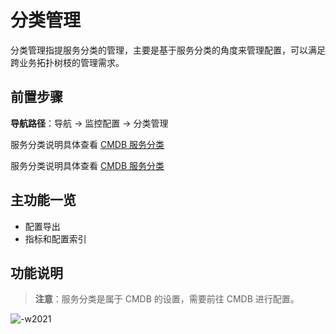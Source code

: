 # 分类管理

分类管理指提服务分类的管理，主要是基于服务分类的角度来管理配置，可以满足跨业务拓扑树枝的管理需求。

## 前置步骤

**导航路径**：导航  →  监控配置  →  分类管理

服务分类说明具体查看 [CMDB 服务分类](../../../../配置平台/产品白皮书/产品功能/ServiceType.md)

服务分类说明具体查看 [CMDB 服务分类](../../../../../CMDB/3.9/%E4%BA%A7%E5%93%81%E7%99%BD%E7%9A%AE%E4%B9%A6/%E4%BA%A7%E5%93%81%E5%8A%9F%E8%83%BD/ServiceType.md)

## 主功能一览

* 配置导出
* 指标和配置索引

## 功能说明

> **注意**：服务分类是属于 CMDB 的设置，需要前往 CMDB 进行配置。

![-w2021](media/15754473533988.jpg)


